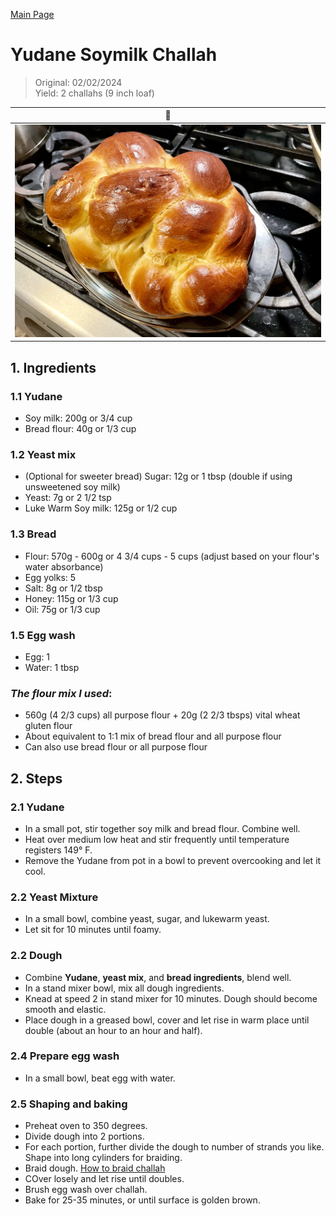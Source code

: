 [Main Page](https://yolanda-ht.github.io/YoloCookBlob/)

# Yudane Soymilk Challah
> Original: 02/02/2024 <br>
> Yield: 2 challahs (9 inch loaf)

| 🍞 |
|----------|
| ![img](../assets/images/Yudane_Soymilk_Challah.jpg)  |

## 1. Ingredients
### 1.1 __Yudane__
- Soy milk: 200g or 3/4 cup
- Bread flour: 40g or 1/3 cup

### 1.2 __Yeast mix__
- (Optional for sweeter bread) Sugar: 12g or 1 tbsp (double if using unsweetened soy milk)
- Yeast: 7g or 2 1/2 tsp
- Luke Warm Soy milk: 125g or 1/2 cup

### 1.3 __Bread__
- Flour: 570g - 600g or 4 3/4 cups - 5 cups (adjust based on your flour's water absorbance)
- Egg yolks: 5
- Salt: 8g or 1/2 tbsp
- Honey: 115g or 1/3 cup
- Oil: 75g or 1/3 cup

### 1.5 __Egg wash__
- Egg: 1
- Water: 1 tbsp

### *The flour mix I used*: 
- 560g (4 2/3 cups) all purpose flour + 20g (2 2/3 tbsps) vital wheat gluten flour
- About equivalent to 1:1 mix of bread flour and all purpose flour
- Can also use bread flour or all purpose flour

## 2. Steps
### 2.1 Yudane
- In a small pot, stir together soy milk and bread flour. Combine well.
- Heat over medium low heat and stir frequently until temperature registers 149° F.
- Remove the Yudane from pot in a bowl to prevent overcooking and let it cool.

### 2.2 Yeast Mixture
- In a small bowl, combine yeast, sugar, and lukewarm yeast.  
- Let sit for 10 minutes until foamy.  
   
### 2.2 Dough
- Combine __Yudane__, __yeast mix__, and __bread ingredients__, blend well.
- In a stand mixer bowl, mix all dough ingredients.
- Knead at speed 2 in stand mixer for 10 minutes. Dough should become smooth and elastic.
- Place dough in a greased bowl, cover and let rise in warm place until double (about an hour to an hour and half).

### 2.4 Prepare egg wash
- In a small bowl, beat egg with water.
   
### 2.5 Shaping and baking
- Preheat oven to 350 degrees.  
- Divide dough into 2 portions.
- For each portion, further divide the dough to number of strands you like. Shape into long cylinders for braiding.
- Braid dough. [How to braid challah](https://laurenmonaco.com/MintysTable-Challah-Diagrams)
- COver losely and let rise until doubles.  
- Brush egg wash over challah.
- Bake for 25-35 minutes, or until surface is golden brown.
